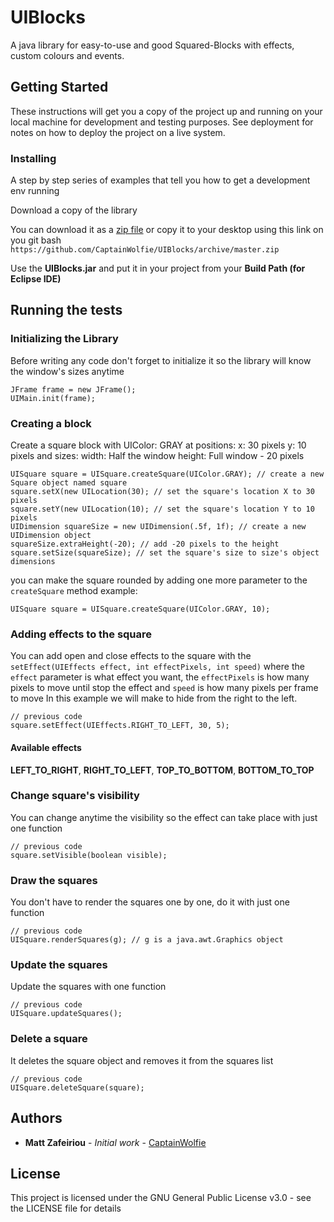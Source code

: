 # UIBlocks
A java library for easy-to-use and good Squared-Blocks with effects, custom colours and events.

## Getting Started

These instructions will get you a copy of the project up and running on your local machine for development and testing purposes. See deployment for notes on how to deploy the project on a live system.

### Installing

A step by step series of examples that tell you how to get a development env running

Download a copy of the library

You can download it as a [zip file](https://github.com/CaptainWolfie/UIBlocks/archive/master.zip) or copy it to your desktop using this link on you git bash
```https://github.com/CaptainWolfie/UIBlocks/archive/master.zip```

Use the **UIBlocks.jar** and put it in your project from your **Build Path (for Eclipse IDE)**

## Running the tests

### Initializing the Library

Before writing any code don't forget to initialize it so the library will know the window's sizes anytime

```
JFrame frame = new JFrame();
UIMain.init(frame);
```

### Creating a block

Create a square block with UIColor: GRAY at positions: x: 30 pixels y: 10 pixels and sizes: width: Half the window height: Full window - 20 pixels

```
UISquare square = UISquare.createSquare(UIColor.GRAY); // create a new Square object named square
square.setX(new UILocation(30); // set the square's location X to 30 pixels
square.setY(new UILocation(10); // set the square's location Y to 10 pixels
UIDimension squareSize = new UIDimension(.5f, 1f); // create a new UIDimension object
squareSize.extraHeight(-20); // add -20 pixels to the height
square.setSize(squareSize); // set the square's size to size's object dimensions
```

you can make the square rounded by adding one more parameter to the ```createSquare``` method
example:
```
UISquare square = UISquare.createSquare(UIColor.GRAY, 10);
```

### Adding effects to the square

You can add open and close effects to the square with the ```setEffect(UIEffects effect, int effectPixels, int speed)```
where the ```effect``` parameter is what effect you want, the ```effectPixels``` is how many pixels to move until stop the effect and ```speed``` is how many pixels per frame to move
In this example we will make to hide from the right to the left.

```
// previous code
square.setEffect(UIEffects.RIGHT_TO_LEFT, 30, 5);
```

#### Available effects

**LEFT_TO_RIGHT**, **RIGHT_TO_LEFT**, **TOP_TO_BOTTOM**, **BOTTOM_TO_TOP**

### Change square's visibility

You can change anytime the visibility so the effect can take place with just one function

```
// previous code
square.setVisible(boolean visible);
```

### Draw the squares

You don't have to render the squares one by one, do it with just one function

```
// previous code
UISquare.renderSquares(g); // g is a java.awt.Graphics object
```

### Update the squares

Update the squares with one function

```
// previous code
UISquare.updateSquares();
```

### Delete a square

It deletes the square object and removes it from the squares list

```
// previous code
UISquare.deleteSquare(square);
```

## Authors

* **Matt Zafeiriou** - *Initial work* - [CaptainWolfie](https://github.com/CaptainWolfie)

## License

This project is licensed under the GNU General Public License v3.0 - see the LICENSE file for details
